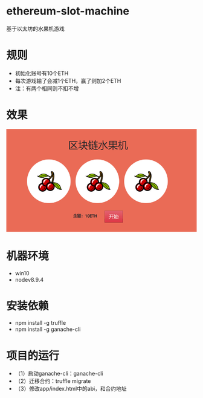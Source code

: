 # ethereum-slot-machine
基于以太坊的水果机游戏

# 规则
- 初始化账号有10个ETH
- 每次游戏输了会减1个ETH，赢了则加2个ETH
- 注：有两个相同则不扣不增

# 效果
![](./demo.gif)

# 机器环境
- win10
- nodev8.9.4

# 安装依赖
- npm install -g truffle
- npm install -g ganache-cli

# 项目的运行
- （1）启动ganache-cli：ganache-cli
- （2）迁移合约：truffle migrate
- （3）修改app/index.html中的abi，和合约地址

